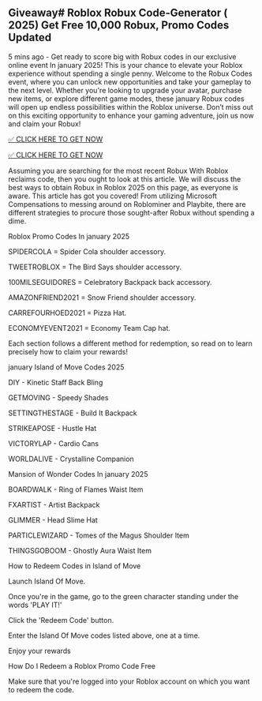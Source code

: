 ## Giveaway# Roblox Robux Code-Generator ( 2025) Get Free 10,000 Robux, Promo Codes Updated



5 mins ago - Get ready to score big with Robux codes in our exclusive online event In january 2025! This is your chance to elevate your Roblox experience without spending a single penny. Welcome to the Robux Codes event, where you can unlock new opportunities and take your gameplay to the next level. Whether you're looking to upgrade your avatar, purchase new items, or explore different game modes, these january Robux codes will open up endless possibilities within the Roblox universe. Don’t miss out on this exciting opportunity to enhance your gaming adventure, join us now and claim your Robux!

[✅ CLICK HERE TO GET NOW
](https://appbitly.com/Roblox-2025)

[✅ CLICK HERE TO GET NOW
](https://appbitly.com/Roblox-2025)

Assuming you are searching for the most recent Robux With Roblox reclaims code, then you ought to look at this article. We will discuss the best ways to obtain Robux in Roblox 2025 on this page, as everyone is aware. This article has got you covered! From utilizing Microsoft Compensations to messing around on Roblominer and Playbite, there are different strategies to procure those sought-after Robux without spending a dime.

Roblox Promo Codes In january 2025

SPIDERCOLA = Spider Cola shoulder accessory.

TWEETROBLOX = The Bird Says shoulder accessory.

100MILSEGUIDORES = Celebratory Backpack back accessory.

AMAZONFRIEND2021 = Snow Friend shoulder accessory.

CARREFOURHOED2021 = Pizza Hat.

ECONOMYEVENT2021 = Economy Team Cap hat.

Each section follows a different method for redemption, so read on to learn precisely how to claim your rewards!

january Island of Move Codes 2025

DIY - Kinetic Staff Back Bling

GETMOVING - Speedy Shades

SETTINGTHESTAGE - Build It Backpack

STRIKEAPOSE - Hustle Hat

VICTORYLAP - Cardio Cans

WORLDALIVE - Crystalline Companion

Mansion of Wonder Codes In january 2025

BOARDWALK - Ring of Flames Waist Item

FXARTIST - Artist Backpack

GLIMMER - Head Slime Hat

PARTICLEWIZARD - Tomes of the Magus Shoulder Item

THINGSGOBOOM - Ghostly Aura Waist Item

How to Redeem Codes in Island of Move

Launch Island Of Move.

Once you're in the game, go to the green character standing under the words 'PLAY IT!'

Click the 'Redeem Code' button.

Enter the Island Of Move codes listed above, one at a time.

Enjoy your rewards

How Do I Redeem a Roblox Promo Code Free

Make sure that you're logged into your Roblox account on which you want to redeem the code.
